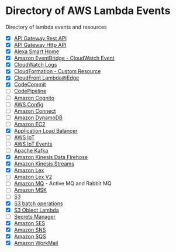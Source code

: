 # Directory of AWS Lambda Events

Directory of lambda events and resources

- [x] [API Gateway Rest API](./api-rest.md)
- [X] [API Gateway Http API](./api-http-api.md)
- [X] [Alexa Smart Home](./alex-smart-home.md)
- [X] [Amazon EventBridge - CloudWatch Event](./event-bridge.md)
- [X] [CloudWatch Logs](./cloudwatch-logs.md)
- [X] [CloudFormation - Custom Resource](./cloudformation.md)
- [X] [CloudFront Lambda@Edge](./cloudfront-lambda-edge.md)
- [X] [CodeCommit](./code-commit.md)
- [ ] [CodePipeline](./code-pipeline.md)
- [ ] [Amazon Cognito](./cognito.md)
- [ ] [AWS Config](./config.md)
- [ ] [Amazon Connect](./connect.md)
- [ ] [Amazon DynamoDB](./dynamodb.md)
- [ ] [Amazon EC2](./ec2.md)
- [X] [Application Load Balancer](./alb.md)
- [ ] [AWS IoT](./iot.md)
- [ ] [AWS IoT Events](./iot-events.md)
- [ ] [Apache Kafka](./apache-kafka.md)
- [X] [Amazon Kinesis Data Firehose](./kinesis-firehose.md)
- [X] [Amazon Kinesis Streams](./kinesis-streams.md)
- [X] [Amazon Lex](./lex.md)
- [ ] [Amazon Lex V2](./lex-v2.md)
- [ ] [Amazon MQ](./mq.md) - Active MQ and Rabbit MQ
- [ ] [Amazon MSK](./amazon-msk.md)
- [ ] [S3](./s3.md)
- [X] [S3 batch operations](./s3-batch.md)
- [X] [S3 Object Lambda](./s3-object-lambda.md)
- [ ] [Secrets Manager](./secrets-manager.md)
- [X] [Amazon SES](./ses.md)
- [X] [Amazon SNS](./sns.md)
- [X] [Amazon SQS](./sqs.md)
- [X] [Amazon WorkMail](./work-mail.md)
